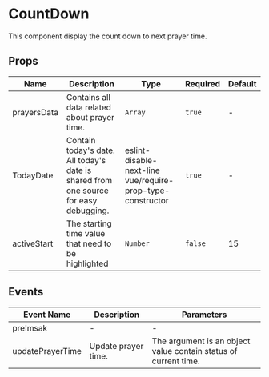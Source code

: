 # CountDown

This component display the count down to next prayer time.

## Props

<!-- @vuese:CountDown:props:start -->
|Name|Description|Type|Required|Default|
|---|---|---|---|---|
|prayersData|Contains all data related about prayer time.|`Array`|`true`|-|
|TodayDate|Contain today's date. All today's date is shared from one source for easy debugging.|eslint-disable-next-line vue/require-prop-type-constructor|`true`|-|
|activeStart|The starting time value that need to be highlighted|`Number`|`false`|15|

<!-- @vuese:CountDown:props:end -->


## Events

<!-- @vuese:CountDown:events:start -->
|Event Name|Description|Parameters|
|---|---|---|
|preImsak|-|-|
|updatePrayerTime|Update prayer time.|The argument is an object value contain status of current time.|

<!-- @vuese:CountDown:events:end -->


